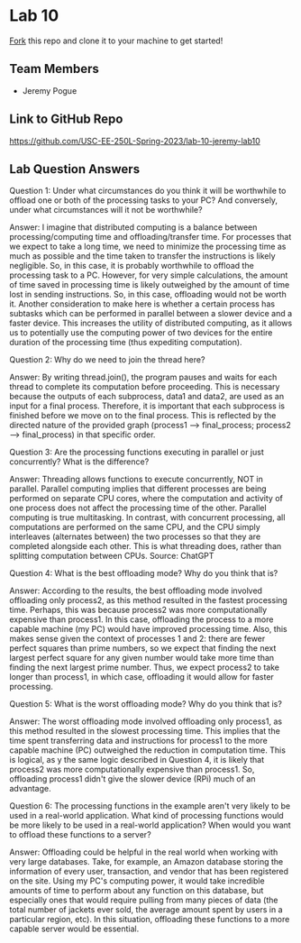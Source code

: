 # Lab 10
[Fork](https://docs.github.com/en/get-started/quickstart/fork-a-repo) this repo and clone it to your machine to get started!

## Team Members
- Jeremy Pogue

## Link to GitHub Repo
https://github.com/USC-EE-250L-Spring-2023/lab-10-jeremy-lab10

## Lab Question Answers

Question 1: Under what circumstances do you think it will be worthwhile to offload one or both
of the processing tasks to your PC? And conversely, under what circumstances will it not be
worthwhile?

Answer: I imagine that distributed computing is a balance between processing/computing time and offloading/transfer time. For processes that we expect to take a
long time, we need to minimize the processing time as much as possible and the time taken to transfer the instructions is likely negligible. So, in this case, it is
probably worthwhile to offload the processing task to a PC. However, for very simple calculations, the amount of time saved in processing time is likely outweighed
by the amount of time lost in sending instructions. So, in this case, offloading would not be worth it. Another consideration to make here is whether a certain process
has subtasks which can be performed in parallel between a slower device and a faster device. This increases the utility of distributed computing, as it allows us to 
potentially use the computing power of two devices for the entire duration of the processing time (thus expediting computation).

Question 2: Why do we need to join the thread here?

Answer: By writing thread.join(), the program pauses and waits for each thread to complete its computation before proceeding. This is necessary because the
outputs of each subprocess, data1 and data2, are used as an input for a final process. Therefore, it is important that each subprocess is finished before
we move on to the final process. This is reflected by the directed nature of the provided graph (process1 --> final_process; process2 --> final_process) in that specific
order.

Question 3: Are the processing functions executing in parallel or just concurrently? What is the difference?

Answer: Threading allows functions to execute concurrently, NOT in parallel. Parallel computing implies that different processes are being performed on separate CPU
cores, where the computation and activity of one process does not affect the processing time of the other. Parallel computing is true multitasking. In contrast, with
concurrent processing, all computations are performed on the same CPU, and the CPU simply interleaves (alternates between) the two processes so that they are completed 
alongside each other. This is what threading does, rather than splitting computation between CPUs.
Source: ChatGPT

Question 4: What is the best offloading mode? Why do you think that is?

Answer: According to the results, the best offloading mode involved offloading only process2, as this method resulted in the fastest processing time. Perhaps, this was
because process2 was more computationally expensive than process1. In this case, offloading the process to a more capable machine (my PC) would have improved processing
time. Also, this makes sense given the context of processes 1 and 2: there are fewer perfect squares than prime numbers, so we expect that finding the next largest
perfect square for any given number would take more time than finding the next largest prime number. Thus, we expect process2 to take longer than process1, in which case,
offloading it would allow for faster processing.

Question 5: What is the worst offloading mode? Why do you think that is?

Answer: The worst offloading mode involved offloading only process1, as this method resulted in the slowest processing time. This implies that the time spent 
transferring data and instructions for process1 to the more capable machine (PC) outweighed the reduction in computation time. This is logical, as y the same logic described in Question 4, it is likely that process2 was more computationally expensive than process1. So, offloading process1 didn't give the slower device (RPi) much of an advantage.

Question 6: The processing functions in the example aren't very likely to be used in a real-world application.
What kind of processing functions would be more likely to be used in a real-world application? When would you 
want to offload these functions to a server?

Answer: Offloading could be helpful in the real world when working with very large databases. Take, for example, an Amazon database storing the information
of every user, transaction, and vendor that has been registered on the site. Using my PC's computing power, it would take incredible amounts of time to 
perform about any function on this database, but especially ones that would require pulling from many pieces of data (the total number of jackets ever sold, the 
average amount spent by users in a particular region, etc). In this situation, offloading these functions to a more capable server would be essential. 